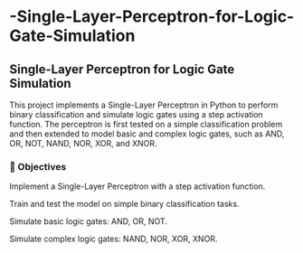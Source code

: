 # -Single-Layer-Perceptron-for-Logic-Gate-Simulation

## Single-Layer Perceptron for Logic Gate Simulation
This project implements a Single-Layer Perceptron in Python to perform binary classification and simulate logic gates using a step activation function. The perceptron is first tested on a simple classification problem and then extended to model basic and complex logic gates, such as AND, OR, NOT, NAND, NOR, XOR, and XNOR.


### 📌 Objectives
Implement a Single-Layer Perceptron with a step activation function.

Train and test the model on simple binary classification tasks.

Simulate basic logic gates: AND, OR, NOT.

Simulate complex logic gates: NAND, NOR, XOR, XNOR.

